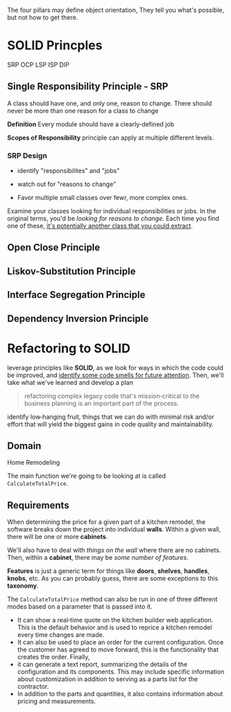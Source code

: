
The four pillars may define object orientation, They tell you what's possible, but not how to get there.

# SOLID Princples

SRP
OCP
LSP
ISP
DIP

## Single Responsibility Principle - SRP

A class should have one, and only one, reason to change. There should never be more than one reason for a class to change

**Definition**
Every module should have a clearly‑defined job

**Scopes of Responsibility**
principle can apply at multiple different levels.

### SRP Design

- identify "responsibilites" and "jobs"

- watch out for "reasons to change"

- Favor multiple small classes over fewr, more complex ones.

Examine your classes looking for individual responsibilities or jobs. In the original terms, you'd be *looking for reasons to change*. Each time you find one of these, <ins>it's potentially another class that you could extract</ins>. 


## Open Close Principle

## Liskov-Substitution Principle

## Interface Segregation Principle

## Dependency Inversion Principle

# Refactoring to SOLID

leverage principles like **SOLID**, as we look for ways in which the code could be improved, and <ins>identify some code smells for future attention</ins>. Then, we'll take what we've learned and develop a plan

> refactoring complex legacy code that's mission‑critical to the business planning is an important part of the process.

identify low‑hanging fruit, things that we can do with minimal risk and/or effort that will yield the biggest gains in code quality and maintainability.

## Domain

Home Remodeling

The main function we're going to be looking at is called `CalculateTotalPrice`.

## Requirements

When determining the price for a given part of a kitchen remodel, the software breaks down the project into individual **walls**. Within a given wall, there will be one or more **cabinets**. 

We'll also have to deal with *things on the wall* where there are no cabinets. Then, within a **cabinet**, there may be *some number of features*. 

**Features** is just a generic term for things like **doors**, **shelves**, **handles**, **knobs**, etc. As you can probably guess, there are some exceptions to this **taxonomy**. 


The `CalculateTotalPrice` method can also be run in one of three different modes based on a parameter that is passed into it. 

- It can show a real‑time quote on the kitchen builder web application. This is the default behavior and is used to reprice a kitchen remodel every time changes are made.
- It can also be used to place an order for the current configuration. Once the customer has agreed to move forward, this is the functionality that creates the order. Finally, 
- it can generate a text report, summarizing the details of the configuration and its components. This may include specific information about customization in addition to serving as a parts list for the contractor. 
- In addition to the parts and quantities, it also contains information about pricing and measurements.



